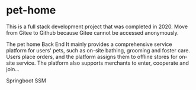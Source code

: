 # pet-home
This is a full stack development project that was completed in 2020. 
Move from Gitee to Github because Gitee cannot be accessed anonymously. 

The pet home Back End
It mainly provides a comprehensive service platform for users' pets, such as on-site bathing, grooming and foster care. 
Users place orders, and the platform assigns them to offline stores for on-site service. 
The platform also supports merchants to enter, cooperate and join...

Springboot SSM
